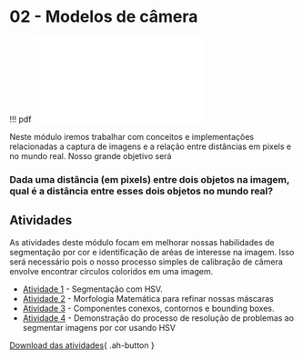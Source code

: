 # 02 - Modelos de câmera

!!! pdf
    ![](slides.pdf)

Neste módulo iremos trabalhar com conceitos e implementações relacionadas a captura de imagens e a relação entre distâncias em pixels e no mundo real. Nosso grande objetivo será

### Dada uma distância (em pixels) entre dois objetos na imagem, qual é a distância entre esses dois objetos no mundo real?

## Atividades

As atividades deste módulo focam em melhorar nossas habilidades de segmentação por cor e identificação de aréas de interesse na imagem. Isso será necessário pois o nosso processo simples de calibração de câmera envolve encontrar círculos coloridos em uma imagem. 

- [Atividade 1](atividade1.ipynb) - Segmentação com HSV.
- [Atividade 2](atividade2.ipynb) - Morfologia Matemática para refinar nossas máscaras
- [Atividade 3](atividade3.ipynb) - Componentes conexos, contornos e bounding boxes.
- [Atividade 4](atividade4.ipynb) - Demonstração do processo de resolução de problemas ao segmentar imagens por cor usando HSV

[Download das atividades](atividades-modulo02-aluno.zip){ .ah-button }

<!-- ## Para entregar

Os arquivos para entrega encontram-se na pasta `APS02` dos repositórios de cada grupo no Classroom. Se essa pasta não aparece, siga o [guia para atualizar os enunciados](../../guias-infra/aps.md#recebendo-atualizacoes-e-novas-aps). -->
